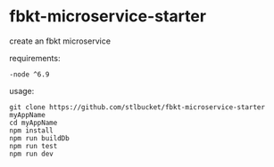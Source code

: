 # fbkt-microservice-starter
create an fbkt microservice

requirements:
```
-node ^6.9
```

usage:
```
git clone https://github.com/stlbucket/fbkt-microservice-starter myAppName
cd myAppName
npm install
npm run buildDb
npm run test
npm run dev
```
